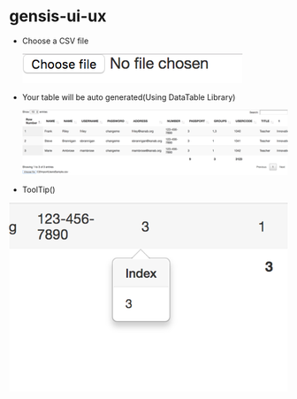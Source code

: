 # gensis-ui-ux

* Choose a CSV file

  ![picture alt](https://github.com/BonyCarvalho/gensis-ui-ux/blob/master/images/Screen%20Shot%202019-01-05%20at%2010.24.01%20AM.png?raw=true "Upload CSV")
  
* Your table will be auto generated(Using DataTable Library)
  
  ![picture alt](https://github.com/BonyCarvalho/gensis-ui-ux/blob/master/images/Screen%20Shot%202019-01-05%20at%2010.24.56%20AM.png?raw=true "Table will be generated")
  
* ToolTip()

![picture alt](https://github.com/BonyCarvalho/gensis-ui-ux/blob/46ea14e7aaf3b8966535109a6a4a5fb3af4f701c/images/Screen%20Shot%202019-01-05%20at%2010.25.18%20AM.png?raw=true "Total will be generated")
